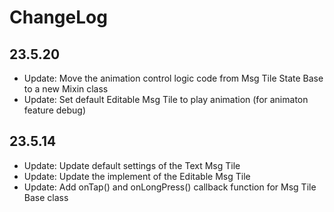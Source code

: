 # ChangeLog

## 23.5.20
- Update: Move the animation control logic code from Msg Tile State Base to a new Mixin class
- Update: Set default Editable Msg Tile to play animation (for animaton feature debug)

## 23.5.14

- Update: Update default settings of the Text Msg Tile
- Update: Update the implement of the Editable Msg Tile
- Update: Add onTap() and onLongPress() callback function for Msg Tile Base class